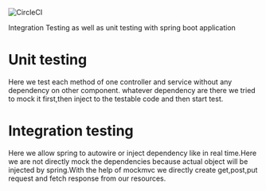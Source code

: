 ![CircleCI](https://img.shields.io/circleci/build/github/GirijaSankar61/MovieRatingWithUnitTest/featureBranch?token=799d33a3cef73bdab72f5c1e1cd577e9ab8703cf)

Integration Testing as well as unit testing with spring boot application

Unit testing
=============
Here we test each method of one controller and service without any dependency on other component.
whatever dependency are there we tried to mock it first,then inject to the testable code and then start test.

Integration testing
=============

Here we allow spring to autowire or inject dependency like in real time.Here we are not directly mock the dependencies because actual object will be injected by spring.With the help of mockmvc we directly create get,post,put request and fetch response from our resources.

